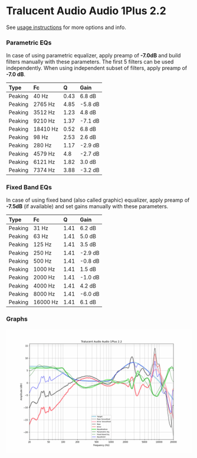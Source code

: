 # Tralucent Audio Audio 1Plus 2.2
See [usage instructions](https://github.com/jaakkopasanen/AutoEq#usage) for more options and info.

### Parametric EQs
In case of using parametric equalizer, apply preamp of **-7.0dB** and build filters manually
with these parameters. The first 5 filters can be used independently.
When using independent subset of filters, apply preamp of **-7.0 dB**.

| Type    | Fc       |    Q | Gain    |
|:--------|:---------|:-----|:--------|
| Peaking | 40 Hz    | 0.43 | 6.8 dB  |
| Peaking | 2765 Hz  | 4.85 | -5.8 dB |
| Peaking | 3512 Hz  | 1.23 | 4.8 dB  |
| Peaking | 9210 Hz  | 1.37 | -7.1 dB |
| Peaking | 18410 Hz | 0.52 | 6.8 dB  |
| Peaking | 98 Hz    | 2.53 | 2.6 dB  |
| Peaking | 280 Hz   | 1.17 | -2.9 dB |
| Peaking | 4579 Hz  | 4.8  | -2.7 dB |
| Peaking | 6121 Hz  | 1.82 | 3.0 dB  |
| Peaking | 7374 Hz  | 3.88 | -3.2 dB |

### Fixed Band EQs
In case of using fixed band (also called graphic) equalizer, apply preamp of **-7.5dB**
(if available) and set gains manually with these parameters.

| Type    | Fc       |    Q | Gain    |
|:--------|:---------|:-----|:--------|
| Peaking | 31 Hz    | 1.41 | 6.2 dB  |
| Peaking | 63 Hz    | 1.41 | 5.0 dB  |
| Peaking | 125 Hz   | 1.41 | 3.5 dB  |
| Peaking | 250 Hz   | 1.41 | -2.9 dB |
| Peaking | 500 Hz   | 1.41 | -0.8 dB |
| Peaking | 1000 Hz  | 1.41 | 1.5 dB  |
| Peaking | 2000 Hz  | 1.41 | -1.0 dB |
| Peaking | 4000 Hz  | 1.41 | 4.2 dB  |
| Peaking | 8000 Hz  | 1.41 | -6.0 dB |
| Peaking | 16000 Hz | 1.41 | 6.1 dB  |

### Graphs
![](./Tralucent%20Audio%20Audio%201Plus%202.2.png)